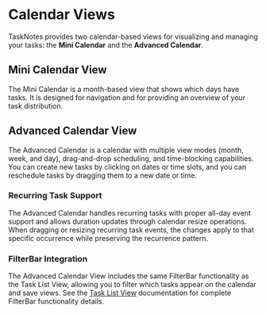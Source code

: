 # Calendar Views

TaskNotes provides two calendar-based views for visualizing and managing your tasks: the **Mini Calendar** and the **Advanced Calendar**.

## Mini Calendar View

The Mini Calendar is a month-based view that shows which days have tasks. It is designed for navigation and for providing an overview of your task distribution.

## Advanced Calendar View

The Advanced Calendar is a calendar with multiple view modes (month, week, and day), drag-and-drop scheduling, and time-blocking capabilities. You can create new tasks by clicking on dates or time slots, and you can reschedule tasks by dragging them to a new date or time.

### Recurring Task Support

The Advanced Calendar handles recurring tasks with proper all-day event support and allows duration updates through calendar resize operations. When dragging or resizing recurring task events, the changes apply to that specific occurrence while preserving the recurrence pattern.

### FilterBar Integration

The Advanced Calendar View includes the same FilterBar functionality as the Task List View, allowing you to filter which tasks appear on the calendar and save views. See the [Task List View](task-list.md) documentation for complete FilterBar functionality details.